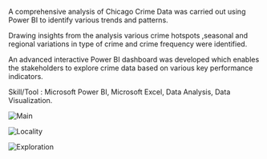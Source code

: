 A comprehensive analysis of Chicago Crime Data was carried out using Power BI  to identify various trends and patterns.

Drawing insights from the analysis various crime hotspots ,seasonal and regional variations in type of crime and crime frequency were identified.

An advanced interactive Power BI  dashboard  was developed which enables the stakeholders to explore crime data based on various key performance indicators.

Skill/Tool : Microsoft Power BI, Microsoft Excel, Data Analysis, Data Visualization.


![Main](https://github.com/user-attachments/assets/51a77e21-79e3-4eda-9c9a-beba7d4adfd5)

![Locality](https://github.com/user-attachments/assets/c6df2b90-16b0-4516-b3a6-4389a3a8cccc)

![Exploration](https://github.com/user-attachments/assets/bb1fae11-13aa-49d3-8ecf-74e4e875271a)
